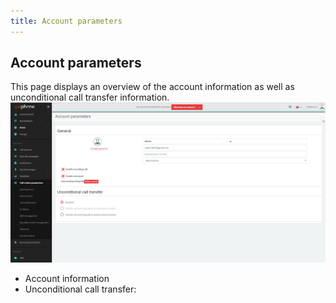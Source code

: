 ```yaml
---
title: Account parameters
---
```


## Account parameters

This page displays an overview of the account information as well as unconditional call transfer information.
![Account parameters](/images/account-parameters.png)

- Account information
- Unconditional call transfer: 